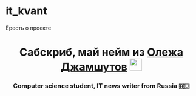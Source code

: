 # it_kvant
Ересть о проекте

<h1 align="center">Сабскриб, май нейм из <a href="https://daniilshat.ru/" target="_blank"> Олежа Джамшутов</a> 
<img src="https://github.com/blackcater/blackcater/raw/main/images/Hi.gif" height="32"/></h1>
<h3 align="center">Computer science student, IT news writer from Russia 🇷🇺</h3>
